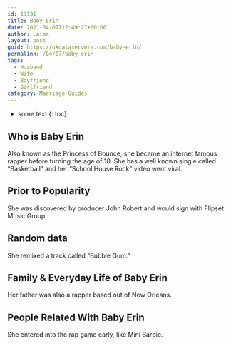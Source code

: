 ```yaml
---
id: 13131
title: Baby Erin
date: 2021-04-07T12:49:27+00:00
author: Laima
layout: post
guid: https://ukdataservers.com/baby-erin/
permalink: /04/07/baby-erin
tags:
  - Husband
  - Wife
  - Boyfriend
  - Girlfriend
category: Marriage Guides
---
```


* some text
{: toc}


## Who is Baby Erin
                  
                  
                  
Also known as the Princess of Bounce, she became an internet famous rapper before turning the age of 10. She has a well known single called &#8220;Basketball&#8221; and her &#8220;School House Rock&#8221; video went viral.
                  
              
            
              
            
                
                
                
## Prior to Popularity
                  
                  
                  
She was discovered by producer John Robert and would sign with Flipset Music Group.
                  
              
            
              
            
                
                
                
## Random data
                  
                  
                  
She remixed a track called &#8220;Bubble Gum.&#8221;
                  
              
            
              
            
                
                
                
## Family & Everyday Life of Baby Erin
                  
                  
                  
Her father was also a rapper based out of New Orleans.
                  
              
            
              
            
                
                
                
## People Related With Baby Erin
                  
                  
                  
She entered into the rap game early, like Mini Barbie.
                  
              
            
              
            
                
              
            
              
              
            
            
              
            
          
          
          